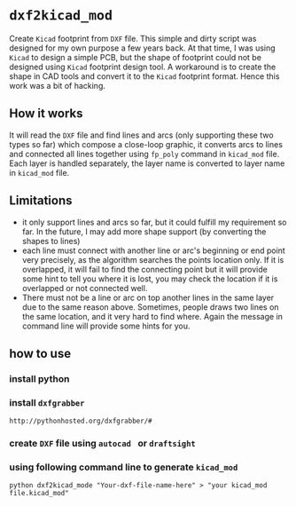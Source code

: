 # `dxf2kicad_mod`

Create `Kicad` footprint from `DXF` file. This simple and dirty script was
designed for my own purpose a few years back. At that time, I was using `Kicad`
to design a simple PCB, but the shape of footprint could not be designed using
`Kicad` footprint design tool. A workaround is to create the shape in CAD tools
and convert it to the `Kicad` footprint format. Hence this work was a bit of
hacking.

## How it works

It will read the `DXF` file and find lines and arcs (only supporting these two
types so far) which compose a close-loop graphic, it converts arcs to lines and
connected all lines together using `fp_poly` command in `kicad_mod` file. Each
layer is handled separately, the layer name is converted to layer name in
`kicad_mod` file.

## Limitations

* it only support lines and arcs so far, but it could fulfill my requirement so
  far. In the future, I may add more shape support (by converting the shapes to
  lines)
* each line must connect with another line or arc's beginning or end point very
  precisely, as the algorithm searches the points location only. If it is
  overlapped, it will fail to find the connecting point but it will provide some
  hint to tell you where it is lost, you may check the location if it is
  overlapped or not connected well.
* There must not be a line or arc on top another lines in the same layer due to
  the same reason above. Sometimes, people draws two lines on the same location,
  and it very hard to find where. Again the message in command line will provide
  some hints for you.


## how to use
### install python
### install `dxfgrabber`

```
http://pythonhosted.org/dxfgrabber/#
```

### create `DXF` file using `autocad ` or `draftsight`
### using following command line to generate `kicad_mod`

```
python dxf2kicad_mode "Your-dxf-file-name-here" > "your kicad_mod file.kicad_mod"
```
